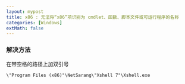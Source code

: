 ```yaml
---
layout: mypost
title: x86 : 无法将“x86”项识别为 cmdlet、函数、脚本文件或可运行程序的名称
categories: [Windows]
extMath: false
---
```


###  解决方法

在带空格的路径上加双引号

```
\"Program Files (x86)"\NetSarang\"Xshell 7"\Xshell.exe
```



<div class="wildfire_thread">
<script src="https://utteranc.es/client.js"
        repo="hitptep/hitptep.github.io"
        issue-term="pathname"
        theme="photon-dark"
        crossorigin="anonymous"
        async>
</script>
</div>





